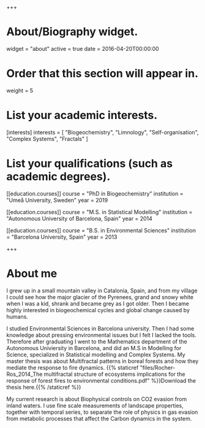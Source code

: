 +++
# About/Biography widget.
widget = "about"
active = true
date = 2016-04-20T00:00:00

# Order that this section will appear in.
weight = 5

# List your academic interests.
[interests]
  interests = [
    "Biogeochemistry",
    "Limnology",
    "Self-organisation",
    "Complex Systems",
    "Fractals"
  ]

# List your qualifications (such as academic degrees).
[[education.courses]]
  course = "PhD in Biogeochemistry"
  institution = "Umeå University, Sweden"
  year = 2019

[[education.courses]]
  course = "M.S. in Statistical Modelling"
  institution = "Autonomous University of Barcelona, Spain"
  year = 2014

[[education.courses]]
  course = "B.S. in Environmental Sciences"
  institution = "Barcelona University, Spain"
  year = 2013
 
+++

# About me

I grew up in a small mountain valley in Catalonia, Spain, and from my village I could see how the major glacier of the Pyrenees, grand and snowy white when I was a kid, shrank and became grey as I got older. Then I became highly interested in biogeochemical cycles and global change caused by humans.

I studied Environmental Sciences in Barcelona university. Then I had some knowledge about pressing environmental issues but I felt I lacked the tools. Therefore after graduating I went to the Mathematics department of the Autonomous Univiersity in Barcelona, and did an M.S in Modelling for Science, specialized in Statistical modelling and Complex Systems. My master thesis was about Multifractal patterns in boreal forests and how they mediate the response to fire dynamics. {{% staticref "files/Rocher-Ros_2014_The multifractal structure of ecosystems implications for the response of forest fires to environmental conditions.pdf" %}}Download the thesis here.{{% /staticref %}}

My current research is about Biophysical controls on CO2 evasion from inland waters. I use fine scale measurements of landscape properties, together with temporal series, to separate the role of physics in gas evasion from metabolic processes that affect the Carbon dynamics in the system. 


